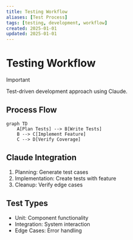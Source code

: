 ```yaml
---
title: Testing Workflow
aliases: [Test Process]
tags: [testing, development, workflow]
created: 2025-01-01
updated: 2025-01-01
---
```


# Testing Workflow

> [!important]
> Test-driven development approach using Claude.

## Process Flow
```mermaid
graph TD
    A[Plan Tests] --> B[Write Tests]
    B --> C[Implement Feature]
    C --> D[Verify Coverage]
```

## Claude Integration
1. Planning: Generate test cases
2. Implementation: Create tests with feature
3. Cleanup: Verify edge cases

## Test Types
- Unit: Component functionality
- Integration: System interaction
- Edge Cases: Error handling